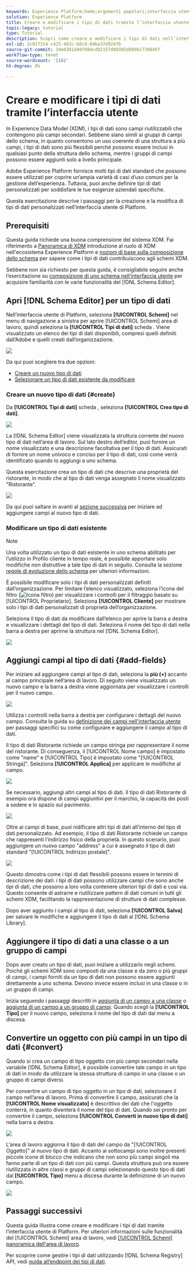 ```yaml
---
keywords: Experience Platform;home;argomenti popolari;interfaccia utente;XDM;sistema XDM;modello dati esperienza;modello dati esperienza;modello dati esperienza;modello dati;modello dati;registro schema;registro schema;schema;schema;schemi;schemi;schemi;creare;tipo di dati;tipi di dati;
solution: Experience Platform
title: Creare e modificare i tipi di dati tramite l’interfaccia utente
topic-legacy: tutorial
type: Tutorial
description: Scopri come creare e modificare i tipi di dati nell’interfaccia utente di Experience Platform.
exl-id: 2c917154-c425-463c-b8c8-04ba37d9247b
source-git-commit: 34e0381d40f884cd92157d08385d889b1739845f
workflow-type: tm+mt
source-wordcount: '1162'
ht-degree: 0%

---
```


# Creare e modificare i tipi di dati tramite l’interfaccia utente

In Experience Data Model (XDM), i tipi di dati sono campi riutilizzabili che contengono più campi secondari. Sebbene siano simili ai gruppi di campi dello schema, in quanto consentono un uso coerente di una struttura a più campi, i tipi di dati sono più flessibili perché possono essere inclusi in qualsiasi punto della struttura dello schema, mentre i gruppi di campi possono essere aggiunti solo a livello principale.

Adobe Experience Platform fornisce molti tipi di dati standard che possono essere utilizzati per coprire un’ampia varietà di casi d’uso comuni per la gestione dell’esperienza. Tuttavia, puoi anche definire tipi di dati personalizzati per soddisfare le tue esigenze aziendali specifiche.

Questa esercitazione descrive i passaggi per la creazione e la modifica di tipi di dati personalizzati nell’interfaccia utente di Platform.

## Prerequisiti

Questa guida richiede una buona comprensione del sistema XDM. Fai riferimento a [Panoramica di XDM](../../home.md) introduzione al ruolo di XDM nell&#39;ecosistema Experience Platform e [nozioni di base sulla composizione dello schema](../../schema/composition.md) per sapere come i tipi di dati contribuiscono agli schemi XDM.

Sebbene non sia richiesto per questa guida, è consigliabile seguire anche l’esercitazione su [composizione di uno schema nell’interfaccia utente](../../tutorials/create-schema-ui.md) per acquisire familiarità con le varie funzionalità del [!DNL Schema Editor].

## Apri [!DNL Schema Editor] per un tipo di dati

Nell’interfaccia utente di Platform, seleziona **[!UICONTROL Schemi]** nel menu di navigazione a sinistra per aprire [!UICONTROL Schemi] area di lavoro, quindi seleziona la **[!UICONTROL Tipi di dati]** scheda . Viene visualizzato un elenco dei tipi di dati disponibili, compresi quelli definiti dall’Adobe e quelli creati dall’organizzazione.

![](../../images/ui/resources/data-types/data-types-tab.png)

Da qui puoi scegliere tra due opzioni:

- [Creare un nuovo tipo di dati](#create)
- [Selezionare un tipo di dati esistente da modificare](#edit)

### Creare un nuovo tipo di dati {#create}

Da **[!UICONTROL Tipi di dati]** scheda , seleziona **[!UICONTROL Crea tipo di dati]**.

![](../../images/ui/resources/data-types/create.png)

La [!DNL Schema Editor] viene visualizzata la struttura corrente del nuovo tipo di dati nell’area di lavoro. Sul lato destro dell’editor, puoi fornire un nome visualizzato e una descrizione facoltativa per il tipo di dati. Assicurati di fornire un nome univoco e conciso per il tipo di dati, così come verrà identificato quando lo aggiungi a uno schema.

Questa esercitazione crea un tipo di dati che descrive una proprietà del ristorante, in modo che al tipo di dati venga assegnato il nome visualizzato &quot;Ristorante&quot;.

![](../../images/ui/resources/data-types/data-type-properties.png)

Da qui puoi saltare in avanti al [sezione successiva](#add-fields) per iniziare ad aggiungere campi al nuovo tipo di dati.

### Modificare un tipo di dati esistente

>[!NOTE]
>
>Una volta utilizzato un tipo di dati esistente in uno schema abilitato per l’utilizzo in Profilo cliente in tempo reale, è possibile apportare solo modifiche non distruttive a tale tipo di dati in seguito. Consulta la sezione [regole di evoluzione dello schema](../../schema/composition.md#evolution) per ulteriori informazioni.

È possibile modificare solo i tipi di dati personalizzati definiti dall’organizzazione. Per limitare l’elenco visualizzato, seleziona l’icona del filtro (![Icona filtro](../../images/ui/resources/data-types/filter.png)) per visualizzare i controlli per il filtraggio basato su [!UICONTROL Proprietario]. Seleziona **[!UICONTROL Cliente]** per mostrare solo i tipi di dati personalizzati di proprietà dell’organizzazione.

Seleziona il tipo di dati da modificare dall’elenco per aprire la barra a destra e visualizzare i dettagli del tipo di dati. Seleziona il nome del tipo di dati nella barra a destra per aprirne la struttura nel [!DNL Schema Editor].

![](../../images/ui/resources/data-types/edit.png)

## Aggiungi campi al tipo di dati {#add-fields}

Per iniziare ad aggiungere campi al tipo di dati, seleziona la **più (+)** accanto al campo principale nell’area di lavoro. Di seguito viene visualizzato un nuovo campo e la barra a destra viene aggiornata per visualizzare i controlli per il nuovo campo.

![](../../images/ui/resources/data-types/new-field.png)

Utilizza i controlli nella barra a destra per configurare i dettagli del nuovo campo. Consulta la guida su [definizione dei campi nell’interfaccia utente](../fields/overview.md#define) per passaggi specifici su come configurare e aggiungere il campo al tipo di dati.

Il tipo di dati Ristorante richiede un campo stringa per rappresentare il nome del ristorante. Di conseguenza, il [!UICONTROL Nome campo] è impostato come &quot;name&quot; e [!UICONTROL Tipo] è impostato come &quot;[!UICONTROL Stringa]&quot;. Seleziona **[!UICONTROL Applica]** per applicare le modifiche al campo.

![](../../images/ui/resources/data-types/name-field.png)

Se necessario, aggiungi altri campi al tipo di dati. Il tipo di dati Ristorante di esempio ora dispone di campi aggiuntivi per il marchio, la capacità dei posti a sedere e lo spazio sul pavimento.

![](../../images/ui/resources/data-types/more-fields.png)

Oltre ai campi di base, puoi nidificare altri tipi di dati all’interno del tipo di dati personalizzato. Ad esempio, il tipo di dati Ristorante richiede un campo che rappresenti l’indirizzo fisico della proprietà. In questo scenario, puoi aggiungere un nuovo campo &quot;address&quot; a cui è assegnato il tipo di dati standard &quot;[!UICONTROL Indirizzo postale]&quot;.

![](../../images/ui/resources/data-types/address-field.png)

Questo dimostra come i tipi di dati flessibili possono essere in termini di descrizione dei dati: i tipi di dati possono utilizzare campi che sono anche tipi di dati, che possono a loro volta contenere ulteriori tipi di dati e così via. Questo consente di astrarre e riutilizzare pattern di dati comuni in tutti gli schemi XDM, facilitando la rappresentazione di strutture di dati complesse.

Dopo aver aggiunto i campi al tipo di dati, seleziona **[!UICONTROL Salva]** per salvare le modifiche e aggiungere il tipo di dati al [!DNL Schema Library].

## Aggiungere il tipo di dati a una classe o a un gruppo di campi

Dopo aver creato un tipo di dati, puoi iniziare a utilizzarlo negli schemi. Poiché gli schemi XDM sono composti da una classe e da zero o più gruppi di campi, i campi forniti da un tipo di dati non possono essere aggiunti direttamente a uno schema. Devono invece essere inclusi in una classe o in un gruppo di campi.

Inizia seguendo i passaggi descritti in [aggiunta di un campo a una classe](./classes.md#add-fields) o [aggiunta di un campo a un gruppo di campi](./field-groups.md#add-fields). Quando scegli la **[!UICONTROL Tipo]** per il nuovo campo, seleziona il nome del tipo di dati dal menu a discesa.

## Convertire un oggetto con più campi in un tipo di dati {#convert}

Quando si crea un campo di tipo oggetto con più campi secondari nella variabile [!DNL Schema Editor], è possibile convertire tale campo in un tipo di dati in modo da utilizzare la stessa struttura di campo in una classe o un gruppo di campi diversi.

Per convertire un campo di tipo oggetto in un tipo di dati, selezionare il campo nell’area di lavoro. Prima di convertire il campo, assicurati che la **[!UICONTROL Nome visualizzato]** è descrittivo dei dati che l&#39;oggetto conterrà, in quanto diventerà il nome del tipo di dati. Quando sei pronto per convertire il campo, seleziona **[!UICONTROL Converti in nuovo tipo di dati]** nella barra a destra.

![](../../images/ui/resources/data-types/convert-object.png)

L’area di lavoro aggiorna il tipo di dati del campo da &quot;[!UICONTROL Oggetto]&quot; al nuovo tipo di dati. Accanto ai sottocampi sono inoltre presenti piccole icone di blocco che indicano che non sono più campi singoli ma fanno parte di un tipo di dati con più campi. Questa struttura può ora essere riutilizzata in altre classi e gruppi di campi selezionando questo tipo di dati dal **[!UICONTROL Tipo]** menu a discesa durante la definizione di un nuovo campo.

![](../../images/ui/resources/data-types/converted.png)

## Passaggi successivi

Questa guida illustra come creare e modificare i tipi di dati tramite l’interfaccia utente di Platform. Per ulteriori informazioni sulle funzionalità del [!UICONTROL Schemi] area di lavoro, vedi [[!UICONTROL Schemi] panoramica dell&#39;area di lavoro](../overview.md).

Per scoprire come gestire i tipi di dati utilizzando [!DNL Schema Registry] API, vedi [guida all’endpoint dei tipi di dati](../../api/data-types.md).
